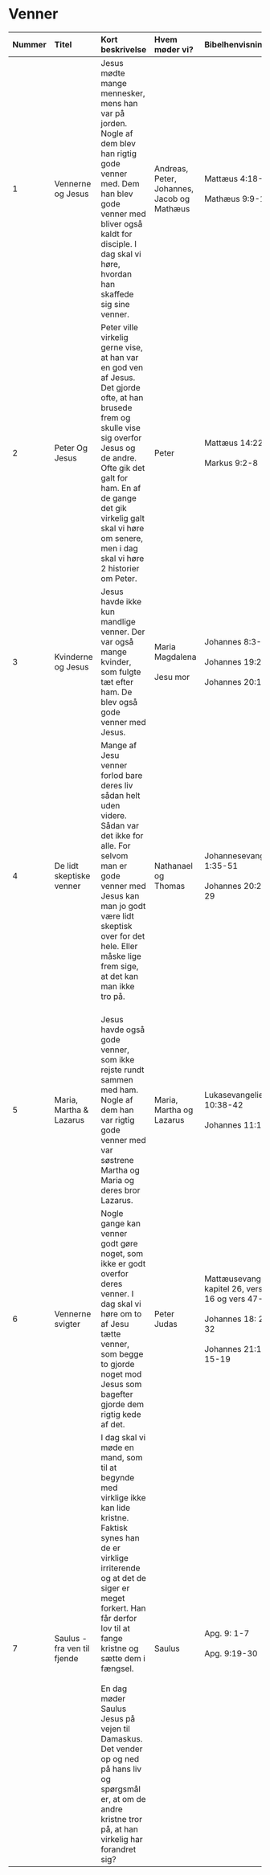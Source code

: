 # Venner

| Nummer | Titel                       | Kort beskrivelse                                                                                                                                                                                                                                                                                                                                                                                                                               | Hvem møder vi?                                    | Bibelhenvisninger                                                                                                                                          |
|:-------|:----------------------------|:-----------------------------------------------------------------------------------------------------------------------------------------------------------------------------------------------------------------------------------------------------------------------------------------------------------------------------------------------------------------------------------------------------------------------------------------------|:--------------------------------------------------|:-----------------------------------------------------------------------------------------------------------------------------------------------------------|
|      1 | Vennerne og Jesus           | Jesus mødte mange mennesker, mens han var på jorden. Nogle af dem blev han rigtig gode venner med. Dem han blev gode venner med bliver også kaldt for disciple. I dag skal vi høre, hvordan han skaffede sig sine venner.                                                                                                                                                                                                                      | Andreas, Peter, Johannes, Jacob og Mathæus        | Mattæus 4:18-22<div><br></div><div>Mathæus 9:9-13<br></div>                                                                                                |
|      2 | Peter Og Jesus              | Peter ville virkelig gerne vise, at han var en god ven af Jesus. Det gjorde ofte, at han brusede frem og skulle vise sig overfor Jesus og de andre. Ofte gik det galt for ham. En af de gange det gik virkelig galt skal vi høre om senere, men i dag skal vi høre 2 historier om Peter.                                                                                                                                                       | Peter                                             | Mattæus 14:22-33<div><br><div>Markus 9:2-8<br></div></div>                                                                                                 |
|      3 | Kvinderne og Jesus          | Jesus havde ikke kun mandlige venner. Der var også mange kvinder, som fulgte tæt efter ham. De blev også gode venner med Jesus.                                                                                                                                                                                                                                                                                                                | Maria Magdalena<div><br></div><div>Jesu mor</div> | Johannes 8:3-10<div><br></div><div>Johannes 19:25,&nbsp;<br></div><div><br></div><div>Johannes 20:1-18<br></div>                                           |
|      4 | De lidt skeptiske venner    | <div>Mange af Jesu venner forlod bare deres liv sådan helt uden videre. Sådan var det ikke for alle. For selvom man er gode venner med Jesus kan man jo godt være lidt skeptisk over for det hele. Eller måske lige frem sige, at det kan man ikke tro på.</div><div><br></div>                                                                                                                                                                | Nathanael og Thomas                               | Johannesevangeliet 1:35-51<div><br></div><div>Johannes 20:24-29<br></div>                                                                                  |
|      5 | Maria, Martha &amp; Lazarus | Jesus havde også gode venner, som ikke rejste rundt sammen med ham. Nogle af dem han var rigtig gode venner med var søstrene Martha og Maria og deres bror Lazarus.                                                                                                                                                                                                                                                                            | Maria, Martha og Lazarus                          | Lukasevangeliet 10:38-42<div><br></div><div>Johannes 11:1-44<br></div>                                                                                     |
|      6 | Vennerne svigter            | Nogle gange kan venner godt gøre noget, som ikke er godt overfor deres venner. I dag skal vi høre om to af Jesu tætte venner, som begge to gjorde noget mod Jesus som bagefter gjorde dem rigtig kede af det.                                                                                                                                                                                                                                  | Peter<div>Judas</div>                             | Mattæusevangeliet kapitel 26, vers 14-16 og vers 47-50<div><br></div><div>Johannes 18: 25-32<br></div><div><br></div><div>Johannes 21:1-7, 15-19<br></div> |
|      7 | Saulus - fra ven til fjende | <div>I dag skal vi møde en mand, som til at begynde med virklige ikke kan lide kristne. Faktisk synes han de er virklige irriterende og at det de siger er meget forkert. Han får derfor lov til at fange kristne og sætte dem i fængsel.</div><div><br></div><div>En dag møder Saulus Jesus på vejen til Damaskus. Det vender op og ned på hans liv og spørgsmål er, at om de andre kristne tror på, at han virkelig har forandret sig?</div> | Saulus                                            | Apg. 9: 1-7<div><br></div><div>Apg. 9:19-30<br></div><div><br></div>                                                                                       |  
